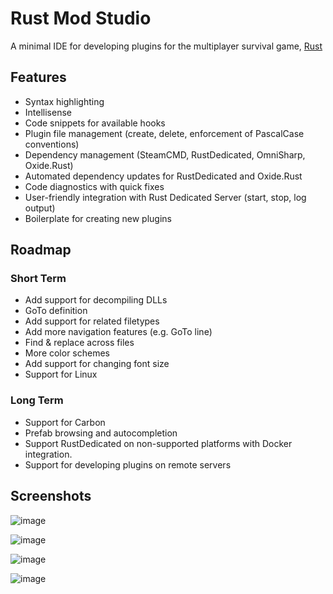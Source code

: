 # Rust Mod Studio
A minimal IDE for developing plugins for the multiplayer survival game, [Rust](https://rust.facepunch.com/)

## Features
- Syntax highlighting
- Intellisense
- Code snippets for available hooks
- Plugin file management (create, delete, enforcement of PascalCase conventions)
- Dependency management (SteamCMD, RustDedicated, OmniSharp, Oxide.Rust)
- Automated dependency updates for RustDedicated and Oxide.Rust
- Code diagnostics with quick fixes
- User-friendly integration with Rust Dedicated Server (start, stop, log output)
- Boilerplate for creating new plugins

## Roadmap
### Short Term
- Add support for decompiling DLLs
- GoTo definition
- Add support for related filetypes
- Add more navigation features (e.g. GoTo line)
- Find & replace across files
- More color schemes
- Add support for changing font size
- Support for Linux
### Long Term
- Support for Carbon
- Prefab browsing and autocompletion
- Support RustDedicated on non-supported platforms with Docker integration.
- Support for developing plugins on remote servers

## Screenshots
![image](https://github.com/tjdavenport/rust-mod-studio/assets/4801431/7720108f-bfb0-4cf1-88bd-f72175677d23)

![image](https://github.com/tjdavenport/rust-mod-studio/assets/4801431/e758f5e7-8e32-4d22-a0b7-70dd8ea7a02f)

![image](https://github.com/tjdavenport/rust-mod-studio/assets/4801431/07dbb51a-ffa7-48c5-af66-b634437a0a3b)

![image](https://github.com/tjdavenport/rust-mod-studio/assets/4801431/2026f023-12b1-455a-843f-d471d9995e89)


